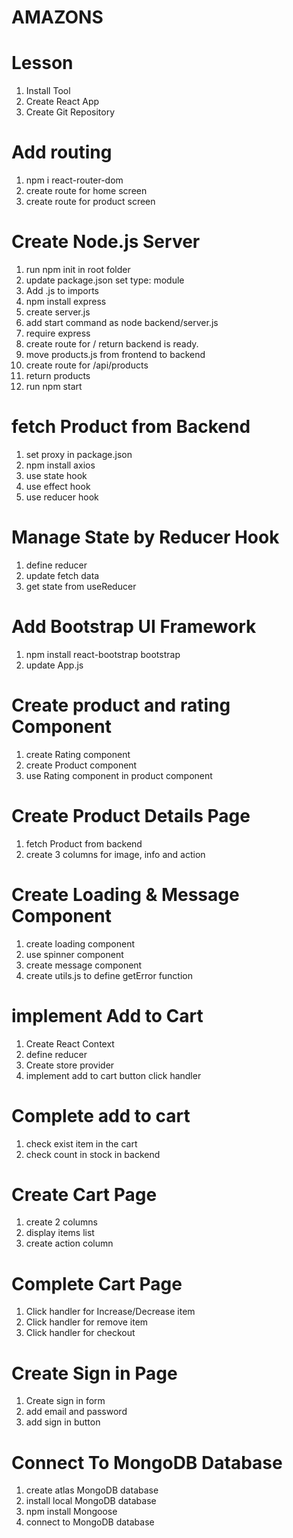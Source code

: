 # AMAZONS

# Lesson

1. Install Tool
2. Create React App
3. Create Git Repository

# Add routing

1. npm i react-router-dom
2. create route for home screen
3. create route for product screen

# Create Node.js Server

1. run npm init in root folder
2. update package.json set type: module
3. Add .js to imports
4. npm install express
5. create server.js
6. add start command as node backend/server.js
7. require express
8. create route for / return backend is ready.
9. move products.js from frontend to backend
10. create route for /api/products
11. return products
12. run npm start

# fetch Product from Backend

1. set proxy in package.json
2. npm install axios
3. use state hook
4. use effect hook
5. use reducer hook

# Manage State by Reducer Hook

1. define reducer
2. update fetch data
3. get state from useReducer

# Add Bootstrap UI Framework

1. npm install react-bootstrap bootstrap
2. update App.js

# Create product and rating Component

1. create Rating component
2. create Product component
3. use Rating component in product component

# Create Product Details Page

1. fetch Product from backend
2. create 3 columns for image, info and action

# Create Loading & Message Component

1. create loading component
2. use spinner component
3. create message component
4. create utils.js to define getError function

# implement Add to Cart

1. Create React Context
2. define reducer
3. Create store provider
4. implement add to cart button click handler

# Complete add to cart

1. check exist item in the cart
2. check count in stock in backend

# Create Cart Page

1. create 2 columns
2. display items list
3. create action column

# Complete Cart Page

1. Click handler for Increase/Decrease item
2. Click handler for remove item
3. Click handler for checkout

# Create Sign in Page

1. Create sign in form
2. add email and password
3. add sign in button

# Connect To MongoDB Database

1. create atlas MongoDB database
2. install local MongoDB database
3. npm install Mongoose
4. connect to MongoDB database

